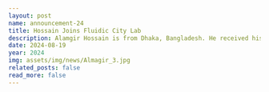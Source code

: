 ```yaml
---
layout: post
name: announcement-24
title: Hossain Joins Fluidic City Lab
description: Alamgir Hossain is from Dhaka, Bangladesh. He received his BSc. in Electrical and Electronic Engineering from <a href="https://www.buet.ac.bd"> Bangladesh University of Engineering and Technology (BUET)</a>. His primary research interest is in Robotics and AI. Alamgir enjoys travelling and roaming around different places, watching movies.
date: 2024-08-19
year: 2024
img: assets/img/news/Almagir_3.jpg
related_posts: false
read_more: false
---
```

